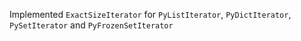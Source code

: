 Implemented `ExactSizeIterator` for `PyListIterator`, `PyDictIterator`, `PySetIterator` and `PyFrozenSetIterator`
